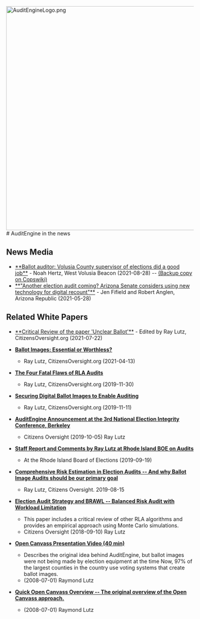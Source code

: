 <img src="https://copswiki.org/w/pub/Common/AuditEngine/AuditEngineLogo.png" alt="AuditEngineLogo.png" width='600' />
# AuditEngine in the news

## News Media

- <a href="https://beacononlinenews.com/2021/08/28/ballot-auditor-volusia-county-supervisor-of-elections-did-a-good-job/" target="_blank">
    **Ballot auditor: Volusia County supervisor of elections did a good job**</a>
    - Noah Hertz, West Volusia Beacon (2021-08-28) -- <a href="https://copswiki.org/Common/M1979" target="_blank">
      (Backup copy on Copswiki)</a>

- <a href="https://www.azcentral.com/story/news/politics/elections/2021/05/28/arizona-senate-considers-using-new-technology-2nd-audit-maricopa-county-election/7478902002/" target="_blank">
  **"Another election audit coming? Arizona Senate considers using new technology for digital recount"**</a>
    - Jen Fifield and Robert Anglen, Arizona Republic (2021-05-28)


## Related White Papers

- <a href="https://docs.google.com/document/d/1NudWuO7pD2vU_zQZaYq9-eus6ugaEHqLa688bnZF444/edit?usp=sharing" target="_blank">
    **Critical Review of the paper 'Unclear Ballot'**</a>
    - Edited by Ray Lutz, CitizensOversight.org (2021-07-22)

- [**Ballot Images: Essential or Worthless?**](https://docs.google.com/document/d/19Q_yIb4fG62Ri9ZMmvsWcHsEMdoVqo76_Iyr7MbfWCM/edit?usp=sharing)
    - Ray Lutz, CitizensOversight.org (2021-04-13)

- [**The Four Fatal Flaws of RLA Audits**](https://docs.google.com/document/d/1k5XbCLMGq4-TsDlc5CfoVouhI1v1QrAzOMN0r7hgTD0/edit?usp=sharing)
    - Ray Lutz, CitizensOversight.org (2019-11-30)

- [**Securing Digital Ballot Images to Enable Auditing**](https://docs.google.com/document/d/1tBS1VBjPINbVhsP4GvlxNCHKJSILmwWsExVJJ0CmQ6U/edit?usp=sharing)
    - Ray Lutz, CitizensOversight.org (2019-11-11)

- [**AuditEngine Announcement at the 3rd National Election Integrity Conference, Berkeley**](https://copswiki.org/Common/M1928)
    - Citizens Oversight (2019-10-05) Ray Lutz

- [**Staff Report and Comments by Ray Lutz at Rhode Island BOE on Audits**](https://copswiki.org/Common/M1926)
    - At the Rhode Island Board of Elections (2019-09-19)

- [**Comprehensive Risk Estimation in Election Audits -- And why Ballot Image Audits should be our primary goal**](https://www.copswiki.org/Common/M1913)
    - Ray Lutz, Citizens Oversight. 2019-08-15

- [**Election Audit Strategy and BRAWL -- Balanced Risk Audit with Workload Limitation**](https://copswiki.org/Common/M1879)
    - This paper includes a critical review of other RLA algorithms and provides an empirical approach using Monte Carlo simulations.
    - Citizens Oversight (2018-09-10) Ray Lutz

- [**Open Canvass Presentation Video (40 min)**](https://copswiki.org/Common/M546)
    - Describes the original idea behind AuditEngine, but ballot images were not being made by election equipment at the time
      Now, 97% of the largest counties in the country use voting systems that create ballot images.
    - (2008-07-01) Raymond Lutz

- [**Quick Open Canvass Overview -- The original overview of the Open Canvass approach.**](https://copswiki.org/Common/QuickOpenCanvassOverview)
    - (2008-07-01) Raymond Lutz
